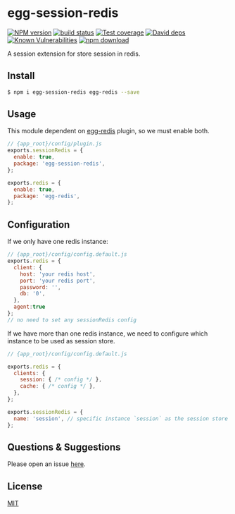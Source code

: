 # egg-session-redis

[![NPM version][npm-image]][npm-url]
[![build status][travis-image]][travis-url]
[![Test coverage][codecov-image]][codecov-url]
[![David deps][david-image]][david-url]
[![Known Vulnerabilities][snyk-image]][snyk-url]
[![npm download][download-image]][download-url]

[npm-image]: https://img.shields.io/npm/v/egg-session-redis.svg?style=flat-square
[npm-url]: https://npmjs.org/package/egg-session-redis
[travis-image]: https://img.shields.io/travis/eggjs/egg-session-redis.svg?style=flat-square
[travis-url]: https://travis-ci.org/eggjs/egg-session-redis
[codecov-image]: https://img.shields.io/codecov/c/github/eggjs/egg-session-redis.svg?style=flat-square
[codecov-url]: https://codecov.io/github/eggjs/egg-session-redis?branch=master
[david-image]: https://img.shields.io/david/eggjs/egg-session-redis.svg?style=flat-square
[david-url]: https://david-dm.org/eggjs/egg-session-redis
[snyk-image]: https://snyk.io/test/npm/egg-session-redis/badge.svg?style=flat-square
[snyk-url]: https://snyk.io/test/npm/egg-session-redis
[download-image]: https://img.shields.io/npm/dm/egg-session-redis.svg?style=flat-square
[download-url]: https://npmjs.org/package/egg-session-redis

A session extension for store session in redis.

## Install


```bash
$ npm i egg-session-redis egg-redis --save
```

## Usage

This module dependent on [egg-redis] plugin, so we must enable both.

```js
// {app_root}/config/plugin.js
exports.sessionRedis = {
  enable: true,
  package: 'egg-session-redis',
};

exports.redis = {
  enable: true,
  package: 'egg-redis',
};
```

## Configuration

If we only have one redis instance:

```js
// {app_root}/config/config.default.js
exports.redis = {
  client: {
    host: 'your redis host',
    port: 'your redis port',
    password: '',
    db: '0',
  },
  agent:true
};
// no need to set any sessionRedis config
```

If we have more than one redis instance, we need to configure which instance to be used as session store.

```js
// {app_root}/config/config.default.js

exports.redis = {
  clients: {
    session: { /* config */ },
    cache: { /* config */ },
  },
};

exports.sessionRedis = {
  name: 'session', // specific instance `session` as the session store
};
```

## Questions & Suggestions

Please open an issue [here](https://github.com/eggjs/egg/issues).

## License

[MIT](LICENSE)

[egg-redis]: https://github.com/eggjs/egg-redis

